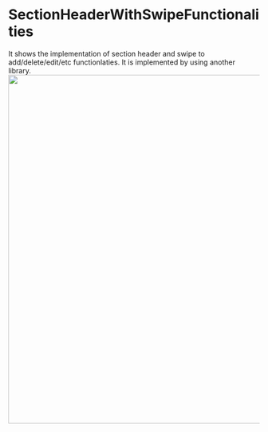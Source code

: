 # SectionHeaderWithSwipeFunctionalities
It shows the implementation of section header and swipe to add/delete/edit/etc functionlaties. It is implemented by using another library. 
<br>
   <img height="700" src="https://github.com/nanofaroque/SectionHeaderWithSwipeFunctionalities/blob/master/app/swipeandsectionheader.png"/>
<br>
